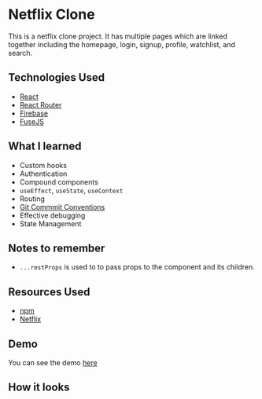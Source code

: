 # Netflix Clone
This is a netflix clone project. It has multiple pages which are linked together including the homepage, login, signup, profile, watchlist, and search.
## Technologies Used
* [React](https://reactjs.org/)
* [React Router](https://reacttraining.com/react-router/web/guides/quick-start)
* [Firebase](https://firebase.google.com/)
* [FuseJS](https://fusejs.com/)

## What I learned
- Custom hooks
- Authentication
- Compound components
- `useEffect`, `useState`, `useContext`
- Routing  
- [Git Commmit Conventions](https://raw.githubusercontent.com/legend80s/commit-msg-linter/master/assets/demo-7-compressed.png)  
- Effective debugging
- State Management

## Notes to remember
- `...restProps` is used to to pass props to the component and its children.

## Resources Used
- [npm](https://www.npmjs.com/)
- [Netflix](https://www.netflix.com/gh/)

## Demo 
You can see the demo [here]()

## How it looks

